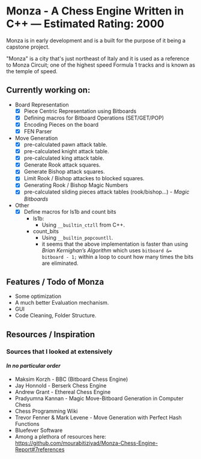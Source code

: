 # Monza - A Chess Engine Written in C++ — Estimated Rating: 2000

Monza is in early development and is a built for the purpose of it being a capstone project.

"Monza" is a city that's just northeast of Italy and it is used as a reference to Monza Circuit; one of the highest speed Formula 1 tracks and is known as the temple of speed.

## Currently working on:

- Board Representation
  - [X] Piece Centric Representation using Bitboards
  - [X] Defining macros for Bitboard Operations (SET/GET/POP)
  - [X] Encoding Pieces on the board
  - [X] FEN Parser
- Move Generation
  - [X] pre-calculated pawn attack table.
  - [X] pre-calculated knight attack table.
  - [X] pre-calculated king attack table.
  - [X] Generate Rook attack squares.
  - [X] Generate Bishop attack squares.
  - [X] Limit Rook / Bishop attackes to blocked squares.
  - [X] Generating Rook / Bishop Magic Numbers
  - [X] pre-calculated sliding pieces attack tables (rook/bishop...) - _Magic Bitboards_
- Other
  - [X] Define macros for ls1b and count bits
    - ls1b:
      - Using `__builtin_ctzll` from C++.
    - count_bits
      - Using `__builtin_popcountll`.
      - it seems that the above implementation is faster than using _Brian Kernighan’s Algorithm_ which uses `bitboard &= bitboard - 1;` within a loop to count how many times the bits are eliminated.
    

## Features / Todo of Monza
- Some optimization
- A much better Evaluation mechanism.
- GUI
- Code Cleaning, Folder Structure.

## Resources / Inspiration
### Sources that I looked at extensively
#### _In no particular order_

- Maksim Korzh - BBC (Bitboard Chess Engine)
- Jay Honnold - Berserk Chess Engine
- Andrew Grant - Ethereal Chess Engine
- Pradyumna Kannan - Magic Move-Bitboard Generation in Computer Chess
- Chess Programming Wiki
- Trevor Fenner & Mark Levene - Move Generation with Perfect Hash Functions
- Bluefever Software
- Among a plethora of resources here: https://github.com/mourabitiziyad/Monza-Chess-Engine-Report#7references

